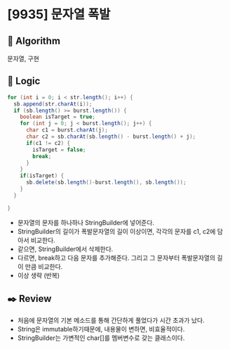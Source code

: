 # [9935] 문자열 폭발

## :pushpin: **Algorithm**

문자열, 구현

## :round_pushpin: **Logic**

```java
for (int i = 0; i < str.length(); i++) {
  sb.append(str.charAt(i));
  if (sb.length() >= burst.length()) {
    boolean isTarget = true;
    for (int j = 0; j < burst.length(); j++) {
      char c1 = burst.charAt(j);
      char c2 = sb.charAt(sb.length() - burst.length() + j);
      if(c1 != c2) {
        isTarget = false;
        break;
      }
    }
    if(isTarget) {
      sb.delete(sb.length()-burst.length(), sb.length());
    }
  }

}
```

- 문자열의 문자를 하나하나 StringBuilder에 넣어준다. 
- StringBuilder의 길이가 폭발문자열의 길이 이상이면, 각각의 문자를 c1, c2에 담아서 비교한다.
- 같으면, StringBuilder에서 삭제한다.
- 다르면, break하고 다음 문자를 추가해준다. 그리고 그 문자부터 폭발문자열의 길이 만큼 비교한다. 
- 이상 생략 (반복)

## :black_nib: **Review**
- 처음에 문자열의 기본 메소드를 통해 간단하게 풀었다가 시간 초과가 났다.
- String은 immutable하기때문에, 내용물이 변하면, 비효율적이다.
- StringBuilder는 가변적인 char[]를 멤버변수로 갖는 클래스이다. 
